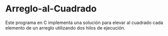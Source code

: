 # Arreglo-al-Cuadrado
Este programa en C implementa una solución para elevar al cuadrado cada elemento de un arreglo utilizando dos hilos de ejecución.
